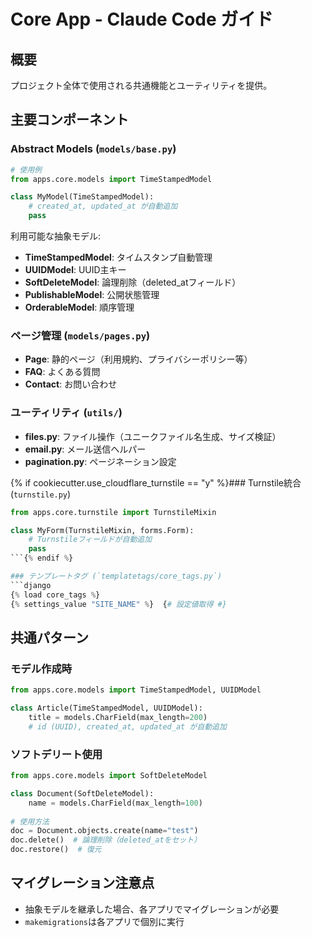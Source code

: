 # Core App - Claude Code ガイド

## 概要
プロジェクト全体で使用される共通機能とユーティリティを提供。

## 主要コンポーネント

### Abstract Models (`models/base.py`)
```python
# 使用例
from apps.core.models import TimeStampedModel

class MyModel(TimeStampedModel):
    # created_at, updated_at が自動追加
    pass
```

利用可能な抽象モデル:
- **TimeStampedModel**: タイムスタンプ自動管理
- **UUIDModel**: UUID主キー
- **SoftDeleteModel**: 論理削除（deleted_atフィールド）
- **PublishableModel**: 公開状態管理
- **OrderableModel**: 順序管理

### ページ管理 (`models/pages.py`)
- **Page**: 静的ページ（利用規約、プライバシーポリシー等）
- **FAQ**: よくある質問
- **Contact**: お問い合わせ

### ユーティリティ (`utils/`)
- **files.py**: ファイル操作（ユニークファイル名生成、サイズ検証）
- **email.py**: メール送信ヘルパー
- **pagination.py**: ページネーション設定

{% if cookiecutter.use_cloudflare_turnstile == "y" %}### Turnstile統合 (`turnstile.py`)
```python
from apps.core.turnstile import TurnstileMixin

class MyForm(TurnstileMixin, forms.Form):
    # Turnstileフィールドが自動追加
    pass
```{% endif %}

### テンプレートタグ (`templatetags/core_tags.py`)
```django
{% load core_tags %}
{% settings_value "SITE_NAME" %}  {# 設定値取得 #}
```

## 共通パターン

### モデル作成時
```python
from apps.core.models import TimeStampedModel, UUIDModel

class Article(TimeStampedModel, UUIDModel):
    title = models.CharField(max_length=200)
    # id (UUID), created_at, updated_at が自動追加
```

### ソフトデリート使用
```python
from apps.core.models import SoftDeleteModel

class Document(SoftDeleteModel):
    name = models.CharField(max_length=100)
    
# 使用方法
doc = Document.objects.create(name="test")
doc.delete()  # 論理削除（deleted_atをセット）
doc.restore()  # 復元
```

## マイグレーション注意点
- 抽象モデルを継承した場合、各アプリでマイグレーションが必要
- `makemigrations`は各アプリで個別に実行